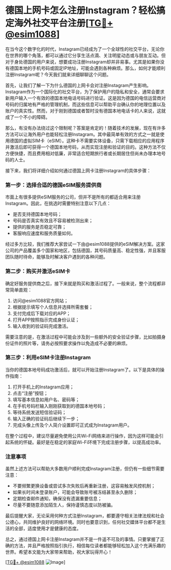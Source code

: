 # 德国上网卡怎么注册Instagram？轻松搞定海外社交平台注册[[TG💪+ @esim1088](https://t.me/s/esim1088)]

在当今这个数字化的时代，Instagram已经成为了一个全球性的社交平台，无论你在世界的哪个角落，都可以通过它分享生活点滴、关注明星动态或与朋友互动。但对于身处德国的用户来说，想要成功注册Instagram却并非易事。尤其是如果你没有德国本地的手机号码或固定IP地址，可能会遇到各种麻烦。那么，如何才能顺利注册Instagram呢？今天我们就来详细聊聊这个问题。

首先，让我们了解一下为什么德国的上网卡会对注册Instagram产生影响。Instagram作为一个国际化的社交平台，为了保护用户的隐私和安全，通常会要求新用户输入一个有效的德国本地电话号码进行验证。这是因为德国的电信运营商对号码的归属地有严格的管理机制，而这些信息可以帮助平台确认你的地理位置以及账户的真实性。然而，对于刚到德国或者暂时没有德国本地电话卡的人来说，这就成了一个不小的障碍。

那么，有没有办法绕过这个限制呢？答案是肯定的！随着技术的发展，现在有许多方法可以让海外用户也能轻松注册Instagram。其中最简单有效的方式之一就是使用德国的虚拟SIM卡（eSIM）。这种卡不需要实体设备，只需下载相应的应用程序并激活后即可获得一个德国本地号码，从而实现注册和验证的目的。这种方法不仅方便快捷，而且费用相对低廉，非常适合短期旅行者或长期居住但尚未办理本地号码的人士。

接下来，我们将详细介绍如何通过德国上网卡注册Instagram的具体步骤：

### 第一步：选择合适的德国eSIM服务提供商

市面上有很多提供eSIM服务的公司，但并不是所有的都适合用来注册Instagram。因此，在挑选时需要特别注意以下几点：
- 是否支持德国本地号码；
- 号码是否真实有效且不容易被检测出来；
- 提供的服务是否稳定可靠；
- 客服响应速度和服务质量如何。

经过多方比较，我们推荐大家尝试一下由@esim1088提供的eSIM解决方案。这家公司的产品覆盖多个国家和地区，包括德国，其号码质量高、稳定性强，并且客服团队随时待命，能够及时解决客户遇到的各种问题。

### 第二步：购买并激活eSIM卡

确定好服务提供商之后，接下来就是购买和激活过程了。一般来说，整个流程都非常简单直观：
1. 访问@esim1088官方网站；
2. 根据提示填写个人信息并选择所需套餐；
3. 支付完成后下载对应的APP；
4. 打开APP按照指示完成身份认证；
5. 输入收到的验证码完成激活。

需要注意的是，在激活过程中可能会涉及到一些额外的安全验证步骤，比如拍摄身份证件的照片等，请务必按照要求操作以免造成不必要的麻烦。

### 第三步：利用eSIM卡注册Instagram

当你的德国本地号码成功激活后，就可以开始注册Instagram了。以下是具体的操作指南：
1. 打开手机上的Instagram应用；
2. 点击“注册”按钮；
3. 填写基本信息如用户名、密码等；
4. 在手机号码栏输入刚刚获取到的德国本地号码；
5. 等待系统发送短信验证码；
6. 输入正确的验证码后继续下一步；
7. 完成头像上传及个人简介设置即可正式成为Instagram用户。

在整个过程中，建议尽量避免使用公共Wi-Fi网络来进行操作，因为这样可能会引起系统的怀疑。最好是在稳定的家庭Wi-Fi环境下完成注册步骤，以提高成功率。

### 注意事项

虽然上述方法可以帮助大多数用户顺利完成Instagram注册，但仍有一些细节需要注意：
- 不要频繁更换设备或尝试多次失败后再重新注册，这容易触发风控机制；
- 如果长时间未登录账户，可能会导致账号被冻结甚至永久删除；
- 定期检查邮件通知，确保没有遗漏重要信息；
- 尽量不要随意添加陌生人，保持谨慎态度以防被骗。

最后提醒大家，无论采用何种方式注册Instagram，都要遵守相关法律法规和社会公德心，共同维护良好的网络环境。同时也要意识到，任何社交媒体平台都不是生活的全部，适度使用才是健康的态度。

总之，通过德国上网卡注册Instagram并不是一件遥不可及的事情。只要掌握了正确的方法，并且严格按照指引执行，相信每位读者都能够轻松加入这个充满乐趣的世界。希望本文能为大家带来帮助，祝大家玩得开心！

[[TG💪+ @esim1088](https://t.me/s/esim1088) ![Image](https://i.postimg.cc/4NQfJmqS/Snipaste-2025-05-13-00-14-12.png)]